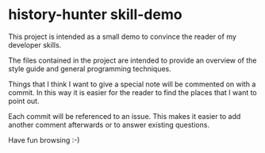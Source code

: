 # history-hunter skill-demo
This project is intended as a small demo to convince the reader of my developer skills.

The files contained in the project are intended to provide an overview of the style guide and general programming techniques.

Things that I think I want to give a special note will be commented on with a commit. In this way it is easier for the reader to find the places that I want to point out.

Each commit will be referenced to an issue. This makes it easier to add another comment afterwards or to answer existing questions.

Have fun browsing :-)